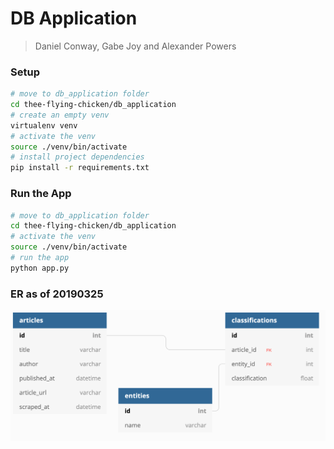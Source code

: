 # DB Application
> Daniel Conway, Gabe Joy and Alexander Powers

### Setup
```bash
# move to db_application folder
cd thee-flying-chicken/db_application
# create an empty venv
virtualenv venv
# activate the venv
source ./venv/bin/activate
# install project dependencies
pip install -r requirements.txt
```

### Run the App
```bash
# move to db_application folder
cd thee-flying-chicken/db_application 
# activate the venv
source ./venv/bin/activate
# run the app
python app.py
```

### ER as of 20190325
![er diagram](./er-diagrams/20190325_tfc-er-diagram.png)